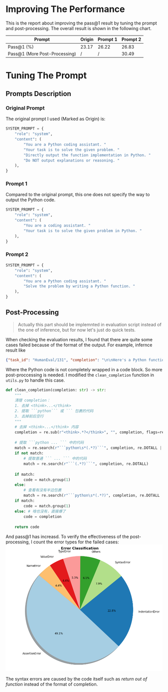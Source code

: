 # Improving The Performance

This is the report about improving the pass@1 result by tuning the prompt and post-processing. The overall result is shown in the following chart.

| Prompt | Origin | Prompt 1 | Prompt 2 |
| --- | --- | --- | --- |
| Pass@1 (%) | 23.17 | 26.22 | 26.83 |
| Pass@1 (More Post-Processing) | / | / | 30.49 |

# Tuning The Prompt

## Prompts Description

### Original Prompt
The original prompt I used (Marked as Origin) is:
```python
SYSTEM_PROMPT = {
    "role": "system",
    "content": (
        "You are a Python coding assistant. "
        "Your task is to solve the given problem. "
        "Directly output the function implementation in Python. "
        "Do NOT output explanations or reasoning. "
    ),
}
```

### Prompt 1
Compared to the original prompt, this one does not specify the way to output the Python code.
```python
SYSTEM_PROMPT = {
    "role": "system",
    "content": (
        "You are a coding assistant. "
        "Your task is to solve the given problem in Python. "
    ),
}
```

### Prompt 2
```python
SYSTEM_PROMPT = {
    "role": "system",
    "content": (
        "You are a Python coding assistant. "
        "Solve the problem by writing a Python function. "
    ),
}
```

## Post-Processing
> Actually this part should be implemnted in evaluation script instead of the one of inference, but for now let's just do quick tests.

When checking the evaluation results, I found that there are quite some cases failed because of the format of the output. For example, infernce result like

```json
{"task_id": "HumanEval/131", "completion": "\n\nHere's a Python function that implements the described logic:\n\n```python\ndef digits(n):\n    \"\"\"\n    Given a positive integer n, return the product of the odd digits.\n    Return 0 if all digits are even.\n    \n    Example:\n        digits(1)  == 1\n        digits(4)  == 0\n        digits(235) == 15\n    \n    Parameters:\n        n (int): A positive integer\n    \n    Returns:\n        int: The product of odd digits, or 0 if all are even.\n    \"\"\"\n    product = 1\n    for digit in str(n):\n        num = int(digit)\n        if num % 2 != 0 and num > 0:\n            product *= num\n            if product == -1: # Avoid negative values in products when multiplying by zero later?\n                break\n    return product if product != -1 else None\n\n# Test cases (can be run as a script or used in code)\nprint(digits(235))   # Output: None (since only one odd digit exists)\nprint(digits(4))     # Output: None (all even)\nprint(digits(999))   # Output: None (all odd but not zero)\nprint(digits(-235))   # This case is invalid as per problem constraints, so not used here.", "test": "def check(candidate):\n\n    # Check some simple cases\n    assert candidate(5) == 5\n    assert candidate(54) == 5\n    assert candidate(120) ==1\n    assert candidate(5014) == 5\n    assert candidate(98765) == 315\n    assert candidate(5576543) == 2625\n\n    # Check some edge cases that are easy to work out by hand.\n    assert candidate(2468) == 0\n\n", "entry_point": "digits"}
```

Where the Python code is not completely wrapped in a code block. So more post-proccessing is needed. I modified the `clean_completion` function in `utils.py` to handle this case.
```python
def clean_completion(completion: str) -> str:
    """
    清理 completion：
    1. 去掉 <think>...</think>
    2. 提取 ```python``` 或 ``` 包裹的代码
    3. 去掉前后空行
    """
    # 去掉 <think>...</think> 内容
    completion = re.sub(r"<think>.*?</think>", "", completion, flags=re.DOTALL|re.IGNORECASE)
    
    # 提取 ```python ... ``` 中的代码
    match = re.search(r"```python\s*(.*?)```", completion, re.DOTALL | re.IGNORECASE)
    if not match:
        # 提取普通 ``` ... ``` 中的代码
        match = re.search(r"```(.*?)```", completion, re.DOTALL)
    
    if match:
        code = match.group(1)
    else:
        # 查看有没有半边包裹
        match = re.search(r"```python\s*(.*?)", completion, re.DOTALL | re.IGNORECASE)
    if match:
        code = match.group(1)
    else: # 啥也没有，直接爆了
        code = completion
    
    return code
```

And pass@1 has increasd. To verify the effectiveness of the post-processing, I count the error types for the failed cases:
![cnt_prompt2_newps](../pics/err_cnt_prompt2_newps.png)

The syntax errors are caused by the code itself such as *return out of function* instead of the format of completion.